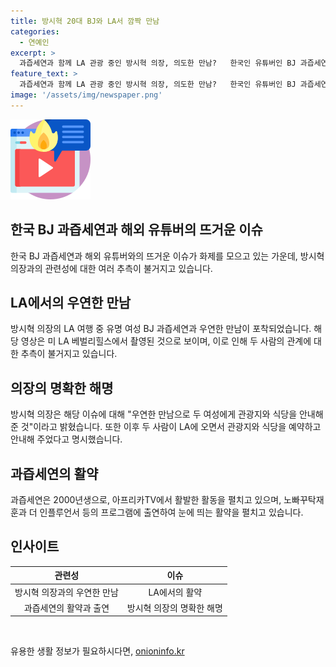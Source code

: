 ```yaml
---
title: 방시혁 20대 BJ와 LA서 깜짝 만남
categories:
  - 연예인
excerpt: >
  과즙세연과 함께 LA 관광 중인 방시혁 의장, 의도한 만남?   한국인 유튜버인 BJ 과즙세연과 함께 LA에서 산책 중인 하이브 의장 방시혁의 사진이 온라인에 등장해 화제다. 하이브 측은 우연히 만났고 관광지와 식당 안내를 도와줬다고 전했지만, 과즙세연의 SNS에는 LA 여행 중인 사진이 올라와 의아한 시선을 끌었다. 이에 대한 의혹이 제기되는 가운데, 하이브는 두 사람이 LA 관광지와 식당 예약 등을 도와준 것으로 해명했다. 사람들은 이 이상한 만남에 대해 궁금증을 품고 있다.
feature_text: >
  과즙세연과 함께 LA 관광 중인 방시혁 의장, 의도한 만남?   한국인 유튜버인 BJ 과즙세연과 함께 LA에서 산책 중인 하이브 의장 방시혁의 사진이 온라인에 등장해 화제다. 하이브 측은 우연히 만났고 관광지와 식당 안내를 도와줬다고 전했지만, 과즙세연의 SNS에는 LA 여행 중인 사진이 올라와 의아한 시선을 끌었다. 이에 대한 의혹이 제기되는 가운데, 하이브는 두 사람이 LA 관광지와 식당 예약 등을 도와준 것으로 해명했다. 사람들은 이 이상한 만남에 대해 궁금증을 품고 있다.
image: '/assets/img/newspaper.png'
---
```


<p><img src="/assets/img/news.png" alt="rentncar 속보" /></p>

<h2>한국 BJ 과즙세연과 해외 유튜버의 뜨거운 이슈</h2>

<p data-ke-size="size16">한국 BJ 과즙세연과 해외 유튜버와의 뜨거운 이슈가 화제를 모으고 있는 가운데, 방시혁 의장과의 관련성에 대한 여러 추측이 불거지고 있습니다.</p>

<h2>LA에서의 우연한 만남</h2>

<p data-ke-size="size16">방시혁 의장의 LA 여행 중 유명 여성 BJ 과즙세연과 우연한 만남이 포착되었습니다. 해당 영상은 미 LA 베벌리힐스에서 촬영된 것으로 보이며, 이로 인해 두 사람의 관계에 대한 추측이 불거지고 있습니다.</p>

<h2>의장의 명확한 해명</h2>

<p data-ke-size="size16">방시혁 의장은 해당 이슈에 대해 "우연한 만남으로 두 여성에게 관광지와 식당을 안내해 준 것"이라고 밝혔습니다. 또한 이후 두 사람이 LA에 오면서 관광지와 식당을 예약하고 안내해 주었다고 명시했습니다.</p>

<h2>과즙세연의 활약</h2>

<p data-ke-size="size16">과즙세연은 2000년생으로, 아프리카TV에서 활발한 활동을 펼치고 있으며, 노빠꾸탁재훈과 더 인플루언서 등의 프로그램에 출연하여 눈에 띄는 활약을 펼치고 있습니다.</p>

<h2>인사이트</h2>

<table>
    <thead>
        <tr>
            <th style="text-align: center; height: 17px;"><b>관련성</b></th>
            <th style="text-align: center; height: 17px;"><b>이슈</b></th>
        </tr>
    </thead>
    <tbody>
        <tr>
            <td style="text-align: center; height: 17px;">방시혁 의장과의 우연한 만남</td>
            <td style="text-align: center; height: 17px;">LA에서의 활약</td>
        </tr>
        <tr>
            <td style="text-align: center; height: 17px;">과즙세연의 활약과 출연</td>
            <td style="text-align: center; height: 17px;">방시혁 의장의 명확한 해명</td>
        </tr>
    </tbody>
</table>

<p data-ke-size="size16">&nbsp;</p>
유용한 생활 정보가 필요하시다면, <a href="https://onioninfo.kr" rel="dofollow">onioninfo.kr</a>


